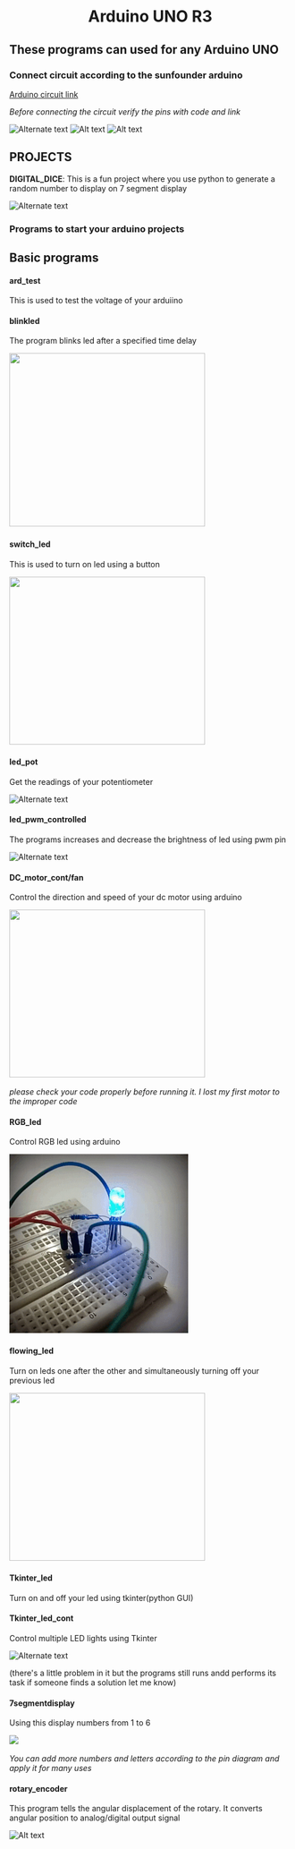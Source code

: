 <h1 align = center> Arduino UNO R3 </h1>

## These programs can used for any Arduino UNO

### Connect circuit according to the sunfounder arduino

[Arduino circuit link](https://www.sunfounder.com/learn/category/Super-Kit-V2-0-for-Arduino.html)

*_Before connecting the circuit verify the pins with code and link_*

![Alternate text](https://img.shields.io/badge/Clones-75%2B-g)
![Alt text](https://img.shields.io/badge/python-v3.8-yellow)
![Alt text](https://img.shields.io/badge/Arduino-UNO-green)


## PROJECTS

**DIGITAL_DICE**:
This is a fun project where you use python to generate a random number to display on 7 segment display

![Alternate text](https://media.giphy.com/media/jVAxM7NWx6ueXKCSGe/giphy.gif)

### Programs to start your arduino projects

## Basic programs

#### ard_test

This is used to test the voltage of your arduiino

#### blinkled

The program blinks led after a specified time delay

<img src = "https://3.bp.blogspot.com/-3hdasamAtDQ/V3PV2sQHBlI/AAAAAAAAAA4/Onil9mWAchIRm0VHUvE3h3CSd13haQuZwCKgB/s1600/output_W5UjLK.gif" height = 310 width =350>

#### switch_led

This is used to turn on led using a button

<img src = "https://cdn.instructables.com/ORIG/FWH/K9VB/JGQTF7RG/FWHK9VBJGQTF7RG.gif" height = "300" width = "350">

#### led_pot

Get the readings of your potentiometer

![Alternate text](https://images.squarespace-cdn.com/content/v1/59a893fe197aea8d0ac37f09/1506056576961-JBTO2X3UBS4KJZ4DK2AT/ke17ZwdGBToddI8pDm48kIisVeufsLaqPYS75OuX1FxZw-zPPgdn4jUwVcJE1ZvWEtT5uBSRWt4vQZAgTJucoTqqXjS3CfNDSuuf31e0tVGUIyZMpo6jDvOlV8ELZznZDi-rr9EJ6o3n8IpvEJDIMaEcAfnVBrEqrgp1UxUHGkY/giphy.gif)

#### led_pwm_controlled

The programs increases and decrease the brightness of led using pwm pin

![Alternate text](https://thumbs.gfycat.com/ClumsyFewKarakul-size_restricted.gif)

#### DC_motor_cont/fan

Control the direction and speed of your dc motor using arduino

<img src = "https://cdn.instructables.com/ORIG/F3F/HO7Q/JSCG2JBZ/F3FHO7QJSCG2JBZ.jpg?auto=webp" height = 300 width = 350>

*please check your code properly before running it. I lost my first motor to the improper code*

#### RGB_led

Control RGB led using arduino

![Alternate text](https://raw.githubusercontent.com/IslamNegm/Arduino-RGBLed-Library/master/preview_HEXRGBLed.gif)

#### flowing_led

Turn on leds one after the other and simultaneously turning off your previous led

<img src = "https://cdn.instructables.com/FHC/Z5OJ/JDCBL4TD/FHCZ5OJJDCBL4TD.ANIMATED.LARGE.gif" height = 300 width = 350>

#### Tkinter_led

Turn on and off your led using tkinter(python GUI)

#### Tkinter_led_cont

Control multiple LED lights using Tkinter

![Alternate text](https://media1.giphy.com/media/Wqd5qegydUOE4nsq5o/giphy.gif)

(there's a little problem in it but the programs still runs andd performs its task if someone finds a solution let me know)

#### 7segmentdisplay

Using this display numbers from 1 to 6

![](https://i.pinimg.com/originals/dc/05/9f/dc059fbba8ee906341cf76f4e6529037.gif)

*You can add more numbers and letters according to the pin diagram and apply it for many uses*

#### rotary_encoder

This program tells the angular displacement of the rotary. It converts angular position to analog/digital output signal

![Alt text](https://osoyoo.com/wp-content/uploads/2017/09/rotary-encoder.gif)